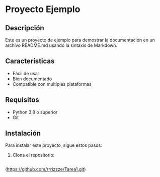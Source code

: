 # Proyecto Ejemplo

## Descripción
Este es un proyecto de ejemplo para demostrar la documentación en un archivo README.md usando la sintaxis de Markdown.

## Características
- Fácil de usar
- Bien documentado
- Compatible con múltiples plataformas

## Requisitos
- Python 3.8 o superior
- Git

## Instalación
Para instalar este proyecto, sigue estos pasos:

1. Clona el repositorio:
   ```sh
(https://github.com/rrrizzze/Tarea1.git)
